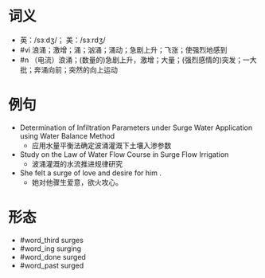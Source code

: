 # 词义
- 英：/sɜːdʒ/； 美：/sɜːrdʒ/
- #vi 浪涌；激增；涌；汹涌；涌动；急剧上升；飞涨；使强烈地感到
- #n （电流）浪涌；(数量的)急剧上升，激增；大量；(强烈感情的)突发；一大批；奔涌向前；突然的向上运动
# 例句
- Determination of Infiltration Parameters under Surge Water Application using Water Balance Method
	- 应用水量平衡法确定波涌灌溉下土壤入渗参数
- Study on the Law of Water Flow Course in Surge Flow Irrigation
	- 波涌灌溉的水流推进规律研究
- She felt a surge of love and desire for him .
	- 她对他骤生爱意，欲火攻心。
# 形态
- #word_third surges
- #word_ing surging
- #word_done surged
- #word_past surged

